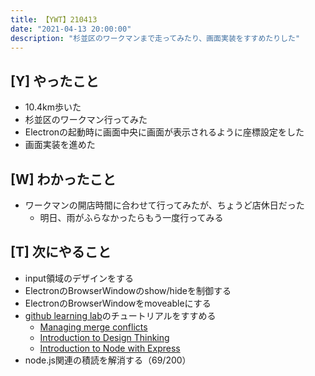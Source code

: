 ```yaml
---
title: 【YWT】210413
date: "2021-04-13 20:00:00"
description: "杉並区のワークマンまで走ってみたり、画面実装をすすめたりした"
---
```


## [Y] やったこと

- 10.4km歩いた
- 杉並区のワークマン行ってみた
- Electronの起動時に画面中央に画面が表示されるように座標設定をした
- 画面実装を進めた

## [W] わかったこと

- ワークマンの開店時間に合わせて行ってみたが、ちょうど店休日だった
  - 明日、雨がふらなかったらもう一度行ってみる

## [T] 次にやること

- input領域のデザインをする
- ElectronのBrowserWindowのshow/hideを制御する
- ElectronのBrowserWindowをmoveableにする
- [github learning lab](https://lab.github.com/githubtraining)のチュートリアルをすすめる
  - [Managing merge conflicts](https://lab.github.com/githubtraining/managing-merge-conflicts)
  - [Introduction to Design Thinking](https://lab.github.com/githubtraining/introduction-to-design-thinking)
  - [Introduction to Node with Express](https://lab.github.com/everydeveloper/introduction-to-node-with-express)
- node.js関連の積読を解消する（69/200）

<!-- https://twitter.com/camomile_cafe/status/1381926895369908226?s=20 -->
